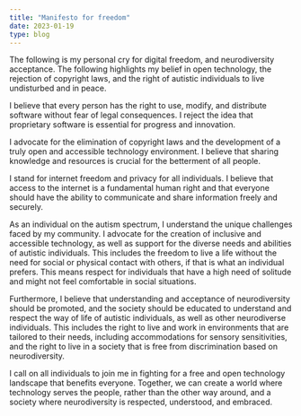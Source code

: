 ```yaml
---
title: "Manifesto for freedom"
date: 2023-01-19
type: blog
---
```

The following is my personal cry for digital freedom, and neurodiversity acceptance. The following highlights my belief in open technology, the rejection of copyright laws, and the right of autistic individuals to live undisturbed and in peace.

<!--more-->

 I believe that every person has the right to use, modify, and distribute software without fear of legal consequences. I reject the idea that proprietary software is essential for progress and innovation.

I advocate for the elimination of copyright laws and the development of a truly open and accessible technology environment. I believe that sharing knowledge and resources is crucial for the betterment of all people.

I stand for internet freedom and privacy for all individuals. I believe that access to the internet is a fundamental human right and that everyone should have the ability to communicate and share information freely and securely.

As an individual on the autism spectrum, I understand the unique challenges faced by my community. I advocate for the creation of inclusive and accessible technology, as well as support for the diverse needs and abilities of autistic individuals. This includes the freedom to live a life without the need for social or physical contact with others, if that is what an individual prefers. This means respect for individuals that have a high need of solitude and might not feel comfortable in social situations.

Furthermore, I believe that understanding and acceptance of neurodiversity should be promoted, and the society should be educated to understand and respect the way of life of autistic individuals, as well as other neurodiverse individuals. This includes the right to live and work in environments that are tailored to their needs, including accommodations for sensory sensitivities, and the right to live in a society that is free from discrimination based on neurodiversity.

I call on all individuals to join me in fighting for a free and open technology landscape that benefits everyone. Together, we can create a world where technology serves the people, rather than the other way around, and a society where neurodiversity is respected, understood, and embraced. 
